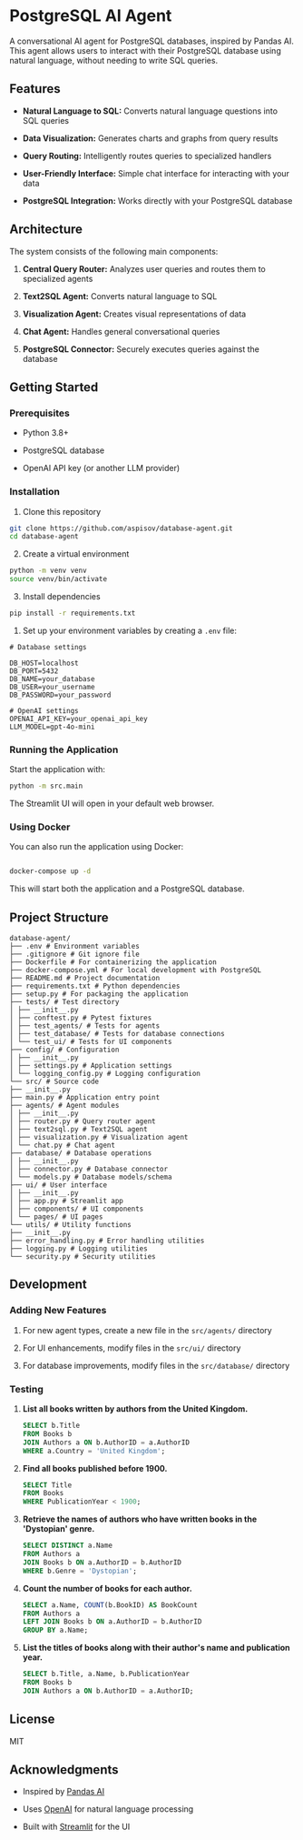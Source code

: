 # PostgreSQL AI Agent

  

A conversational AI agent for PostgreSQL databases, inspired by Pandas AI. This agent allows users to interact with their PostgreSQL database using natural language, without needing to write SQL queries.

  

## Features

  

- **Natural Language to SQL:** Converts natural language questions into SQL queries

- **Data Visualization:** Generates charts and graphs from query results

- **Query Routing:** Intelligently routes queries to specialized handlers

- **User-Friendly Interface:** Simple chat interface for interacting with your data

- **PostgreSQL Integration:** Works directly with your PostgreSQL database

  

## Architecture

  

The system consists of the following main components:

  

1. **Central Query Router:** Analyzes user queries and routes them to specialized agents

2. **Text2SQL Agent:** Converts natural language to SQL

3. **Visualization Agent:** Creates visual representations of data

4. **Chat Agent:** Handles general conversational queries

5. **PostgreSQL Connector:** Securely executes queries against the database


  

## Getting Started

  

### Prerequisites

  

- Python 3.8+

- PostgreSQL database

- OpenAI API key (or another LLM provider)

  

### Installation

  

1. Clone this repository
```bash
git clone https://github.com/aspisov/database-agent.git
cd database-agent
```

2. Create a virtual environment

```bash
python -m venv venv
source venv/bin/activate
```

  

3. Install dependencies
```bash
pip install -r requirements.txt
```

  

1. Set up your environment variables by creating a `.env` file:

```
# Database settings

DB_HOST=localhost
DB_PORT=5432
DB_NAME=your_database
DB_USER=your_username
DB_PASSWORD=your_password

# OpenAI settings
OPENAI_API_KEY=your_openai_api_key
LLM_MODEL=gpt-4o-mini
```

  

### Running the Application

  

Start the application with:


```bash
python -m src.main
```

The Streamlit UI will open in your default web browser.

  

### Using Docker

  

You can also run the application using Docker:

  

```bash

docker-compose up -d

```

This will start both the application and a PostgreSQL database.


## Project Structure

```
database-agent/
├── .env # Environment variables
├── .gitignore # Git ignore file
├── Dockerfile # For containerizing the application
├── docker-compose.yml # For local development with PostgreSQL
├── README.md # Project documentation
├── requirements.txt # Python dependencies
├── setup.py # For packaging the application
├── tests/ # Test directory
│ ├── __init__.py
│ ├── conftest.py # Pytest fixtures
│ ├── test_agents/ # Tests for agents
│ ├── test_database/ # Tests for database connections
│ └── test_ui/ # Tests for UI components
├── config/ # Configuration
│ ├── __init__.py
│ ├── settings.py # Application settings
│ └── logging_config.py # Logging configuration
└── src/ # Source code
├── __init__.py
├── main.py # Application entry point
├── agents/ # Agent modules
│ ├── __init__.py
│ ├── router.py # Query router agent
│ ├── text2sql.py # Text2SQL agent
│ ├── visualization.py # Visualization agent
│ └── chat.py # Chat agent
├── database/ # Database operations
│ ├── __init__.py
│ ├── connector.py # Database connector
│ └── models.py # Database models/schema
├── ui/ # User interface
│ ├── __init__.py
│ ├── app.py # Streamlit app
│ ├── components/ # UI components
│ └── pages/ # UI pages
└── utils/ # Utility functions
├── __init__.py
├── error_handling.py # Error handling utilities
├── logging.py # Logging utilities
└── security.py # Security utilities
```

  

## Development

  

### Adding New Features

  

1. For new agent types, create a new file in the `src/agents/` directory

2. For UI enhancements, modify files in the `src/ui/` directory

3. For database improvements, modify files in the `src/database/` directory

  

### Testing

1. **List all books written by authors from the United Kingdom.**
   ```sql
   SELECT b.Title
   FROM Books b
   JOIN Authors a ON b.AuthorID = a.AuthorID
   WHERE a.Country = 'United Kingdom';
   ```

2. **Find all books published before 1900.**
   ```sql
   SELECT Title
   FROM Books
   WHERE PublicationYear < 1900;
   ```

3. **Retrieve the names of authors who have written books in the 'Dystopian' genre.**
   ```sql
   SELECT DISTINCT a.Name
   FROM Authors a
   JOIN Books b ON a.AuthorID = b.AuthorID
   WHERE b.Genre = 'Dystopian';
   ```

4. **Count the number of books for each author.**
   ```sql
   SELECT a.Name, COUNT(b.BookID) AS BookCount
   FROM Authors a
   LEFT JOIN Books b ON a.AuthorID = b.AuthorID
   GROUP BY a.Name;
   ```

5. **List the titles of books along with their author's name and publication year.**
   ```sql
   SELECT b.Title, a.Name, b.PublicationYear
   FROM Books b
   JOIN Authors a ON b.AuthorID = a.AuthorID;
   ```
  

## License

  

MIT

  

## Acknowledgments

  

- Inspired by [Pandas AI](https://github.com/gventuri/pandas-ai)

- Uses [OpenAI](https://openai.com/) for natural language processing

- Built with [Streamlit](https://streamlit.io/) for the UI